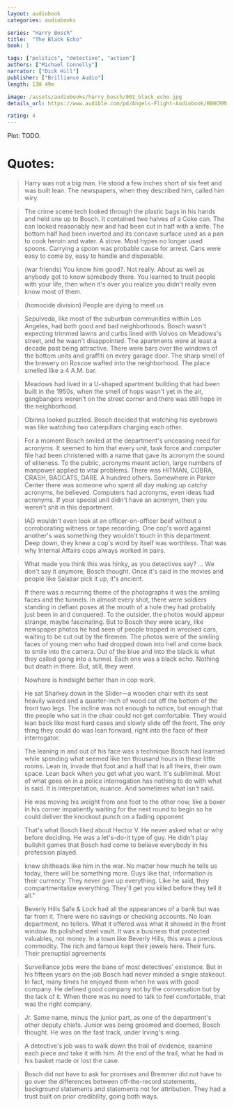 ```yaml
---
layout: audiobook
categories: audiobooks

series: "Harry Bosch"
title:  "The Black Echo"
book: 1

tags: ["politics", "detective", "action"]
authors: ["Michael Connelly"]
narrator: ["Dick Hill"]
publisher: ["Brilliance Audio"]
length: 13H 49m

image: /assets/audiobooks/harry_bosch/001_black_echo.jpg
details_url: https://www.audible.com/pd/Angels-Flight-Audiobook/B00CRMUBEY

rating: 4
---
```


Plot: TODO.

# Quotes:
> Harry was not a big man. He stood a few inches short of six feet and was built lean. The newspapers, when they described him, called him wiry.

> The crime scene tech looked through the plastic bags in his hands and held one up to Bosch. It contained two halves of a Coke can. The can looked reasonably new and had been cut in half with a knife. The bottom half had been inverted and its concave surface used as a pan to cook heroin and water. A stove. Most hypes no longer used spoons. Carrying a spoon was probable cause for arrest. Cans were easy to come by, easy to handle and disposable.

> (war friends) You know him good?. Not really. About as well as anybody got to know somebody there. You learned to trust people with your life, then when it's over you realize you didn't really even know most of them.

> (homocide division) People are dying to meet us

> Sepulveda, like most of the suburban communities within Los Angeles, had both good and bad neighborhoods. Bosch wasn't expecting trimmed lawns and curbs lined with Volvos on Meadows's street, and he wasn't disappointed. The apartments were at least a decade past being attractive. There were bars over the windows of the bottom units and graffiti on every garage door. The sharp smell of the brewery on Roscoe wafted into the neighborhood. The place smelled like a 4 A.M. bar.

> Meadows had lived in a U-shaped apartment building that had been built in the 1950s, when the smell of hops wasn't yet in the air, gangbangers weren't on the street corner and there was still hope in the neighborhood.

> Obinna looked puzzled. Bosch decided that watching his eyebrows was like watching two caterpillars charging each other.

> For a moment Bosch smiled at the department's unceasing need for acronyms. It seemed to him that every unit, task force and computer file had been christened with a name that gave its acronym the sound of eliteness. To the public, acronyms meant action, large numbers of manpower applied to vital problems. There was HITMAN, COBRA, CRASH, BADCATS, DARE. A hundred others. Somewhere in Parker Center there was someone who spent all day making up catchy acronyms, he believed. Computers had acronyms, even ideas had acronyms. If your special unit didn't have an acronym, then you weren't shit in this department.

> IAD wouldn't even look at an officer-on-officer beef without a corroborating witness or tape recording. One cop's word against another's was something they wouldn't touch in this department. Deep down, they knew a cop's word by itself was worthless. That was why Internal Affairs cops always worked in pairs.

> What made you think this was hinky, as you detectives say? ... We don't say it anymore, Bosch thought. Once it's said in the movies and people like Salazar pick it up, it's ancient.

> If there was a recurring theme of the photographs it was the smiling faces and the tunnels. In almost every shot, there were soldiers standing in defiant poses at the mouth of a hole they had probably just been in and conquered. To the outsider, the photos would appear strange, maybe fascinating. But to Bosch they were scary, like newspaper photos he had seen of people trapped in wrecked cars, waiting to be cut out by the firemen. The photos were of the smiling faces of young men who had dropped down into hell and come back to smile into the camera. Out of the blue and into the black is what they called going into a tunnel. Each one was a black echo. Nothing but death in there. But, still, they went.

> Nowhere is hindsight better than in cop work.

> He sat Sharkey down in the Slider—a wooden chair with its seat heavily waxed and a quarter-inch of wood cut off the bottom of the front two legs. The incline was not enough to notice, but enough that the people who sat in the chair could not get comfortable. They would lean back like most hard cases and slowly slide off the front. The only thing they could do was lean forward, right into the face of their interrogator.

> The leaning in and out of his face was a technique Bosch had learned while spending what seemed like ten thousand hours in these little rooms. Lean in, invade that foot and a half that is all theirs, their own space. Lean back when you get what you want. It's subliminal. Most of what goes on in a police interrogation has nothing to do with what is said. It is interpretation, nuance. And sometimes what isn't said.

> He was moving his weight from one foot to the other now, like a boxer in his corner impatiently waiting for the next round to begin so he could deliver the knockout punch on a fading opponent

> That's what Bosch liked about Hector V. He never asked what or why before deciding. He was a let's-do-it type of guy. He didn't play bullshit games that Bosch had come to believe everybody in his profession played.

>  knew shitheads like him in the war. No matter how much he tells us today, there will be something more. Guys like that, information is their currency. They never give up everything. Like he said, they compartmentalize everything. They'll get you killed before they tell it all."

> Beverly Hills Safe & Lock had all the appearances of a bank but was far from it. There were no savings or checking accounts. No loan department, no tellers. What it offered was what it showed in the front window. Its polished steel vault. It was a business that protected valuables, not money. In a town like Beverly Hills, this was a precious commodity. The rich and famous kept their jewels here. Their furs. Their prenuptial agreements

> Surveillance jobs were the bane of most detectives' existence. But in his fifteen years on the job Bosch had never minded a single stakeout. In fact, many times he enjoyed them when he was with good company. He defined good company not by the conversation but by the lack of it. When there was no need to talk to feel comfortable, that was the right company.

> Jr. Same name, minus the junior part, as one of the department's other deputy chiefs. Junior was being groomed and doomed, Bosch thought. He was on the fast track, under Irving's wing.

> A detective's job was to walk down the trail of evidence, examine each piece and take it with him.  At the end of the trail, what he had in his basket made or lost the case.

> Bosch did not have to ask for promises and Bremmer did not have to go over the differences between off-the-record statements, background statements and statements not for attribution. They had a trust built on prior credibility, going both ways.